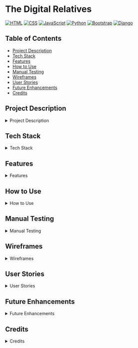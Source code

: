 # The Digital Relatives
[![HTML](https://img.shields.io/badge/Tech-HTML-orange)](#)
[![CSS](https://img.shields.io/badge/Tech-CSS-blue)](#)
[![JavaScript](https://img.shields.io/badge/Tech-JavaScript-yellow)](#)
[![Python](https://img.shields.io/badge/Tech-Python-green)](#)
[![Bootstrap](https://img.shields.io/badge/Tech-Bootstrap-brightgreen)](#)
[![Django](https://img.shields.io/badge/Tech-Django-red)](#)

## Table of Contents
* [Project Description](#project-description)
* [Tech Stack](#tech-stack)
* [Features](#features)
* [How to Use](#how-to-use)
* [Manual Testing](#manual-testing)
* [Wireframes](#wireframes)
* [User Stories](#user-stories)
* [Future Enhancements](#future-enhancements)
* [Credits](#credits)

## Project Description
<details><summary>Project Description</summary>
This project is a mock "tech support" web application designed to help family members, especially elderly relatives, with their technical issues. Users can type in their questions, and the application will use AI to generate helpful responses.  The goal is to make technology more accessible and less intimidating for those who may not be as familiar with it.

For example, a user could ask:

* "How do I reset my WiFi?"
* "How do I download Facebook?"
</details>

## Tech Stack
<details><summary>Tech Stack</summary>
* **Backend:** Django
* **Frontend:** HTML, CSS, JavaScript, Bootstrap
* **AI:** Google Generative Language AI (Model: gemini-1.5-flash-002)
</details>

## Features
<details><summary>Features</summary>
* AI-powered question answering: Users can type in their tech support questions and receive AI-generated responses.
* User-friendly interface: The application is designed to be simple and easy to use, especially for elderly users.
* Web-based:  Accessible from any device with a web browser.
</details>

## How to Use
<details><summary>How to Use</summary>
1.  **Installation**
    * Clone the repository.
    * Set up a virtual environment (optional but recommended).
    * Install the required packages using `pip install -r requirements.txt`.
    * Set up your Google Cloud credentials (see "Configuration" below).
    * Run the Django migrations: `python manage.py migrate`.
    * Start the Django development server: `python manage.py runserver`.
    * Open your web browser and go to the provided URL (usually `http://127.0.0.1:8000`).

2.  **Configuration**
    * You will need a Google Cloud account and a project with the Gemini API enabled.
    * Set up authentication by creating a service account and downloading the credentials JSON file.
    * Set the `GOOGLE_APPLICATION_CREDENTIALS` environment variable to point to the path of your credentials JSON file.  **Important:** Do not include your credentials file in your code repository.
    * Ensure the Google Generative AI library is installed:  `pip install google-generativeai`

3.  **Usage**
    * Once the application is running, users can type their tech support questions into the input field on the main page.
    * The AI-generated response will be displayed on the page.
</details>

## Manual Testing
<details><summary>Manual Testing</summary>

### Landing Page (`index.html`)

| TEST ACTION                                                                    | EXPECTATION                                                                                               | RESULT    |
| :----------------------------------------------------------------------------- | :-------------------------------------------------------------------------------------------------------- | :-------- |
| User opens the landing page URL                                                | The landing page is displayed with a title, introduction, and a call to action.                            | SUCCESS   |
| User interacts with the input field.                                            | The input field is responsive and allows the user to type their tech support question.                   | SUCCESS   |
| User views the page on different screen sizes (desktop, mobile)               | The layout is responsive and content is displayed correctly.                                               | SUCCESS   |
| User checks for broken links/images.                                            | All links are functional, and all images are displayed correctly.                                           | SUCCESS   |

### AI Response

| TEST ACTION                                                                    | EXPECTATION                                                                                               | RESULT    |
| :----------------------------------------------------------------------------- | :-------------------------------------------------------------------------------------------------------- | :-------- |
| User enters a valid tech support question (e.g., "How do I reset my WiFi?")    | The AI generates a relevant and helpful response.                                                      | SUCCESS   |
| User enters an invalid question or gibberish.                                   | The AI provides a graceful error message or a general help response.                                        | SUCCESS   |
| User enters a question with spelling mistakes.                                  | The AI is able to understand the intent and provide a relevant answer.                                     | SUCCESS   |
</details>

## Wireframes
<details><summary>Wireframes</summary>
* *Mobile & Desktop:*
    * *![Mobile Wireframe](static/images/wireframes/Mobile.png)*
    * *![Desktop Wireframe](static/images/wireframes/Desktop.png)*
</details>

## User Stories
<details><summary>User Stories</summary>
* As a user, I want to be able to easily input my tech support question.
* As a user, I want to receive a helpful and accurate response to my question.
* As a user, I want the application to be easy to use, even if I am not very tech-savvy.
* As a user, I want the application to be accessible from any device with a web browser.
* As a developer, I want to use a reliable AI model to generate accurate responses.
</details>

## Future Enhancements
<details><summary>Future Enhancements</summary>
* Improved AI response accuracy and relevance.
* Support for more complex technical issues.
* Multimedia support (e.g., images, videos) in responses.
* User accounts and history.
* Feedback mechanism for users to rate the helpfulness of the responses.
* Multi-language support.
</details>

## Credits
<details><summary>Credits</summary>
* This project was created by Team5
</details>
